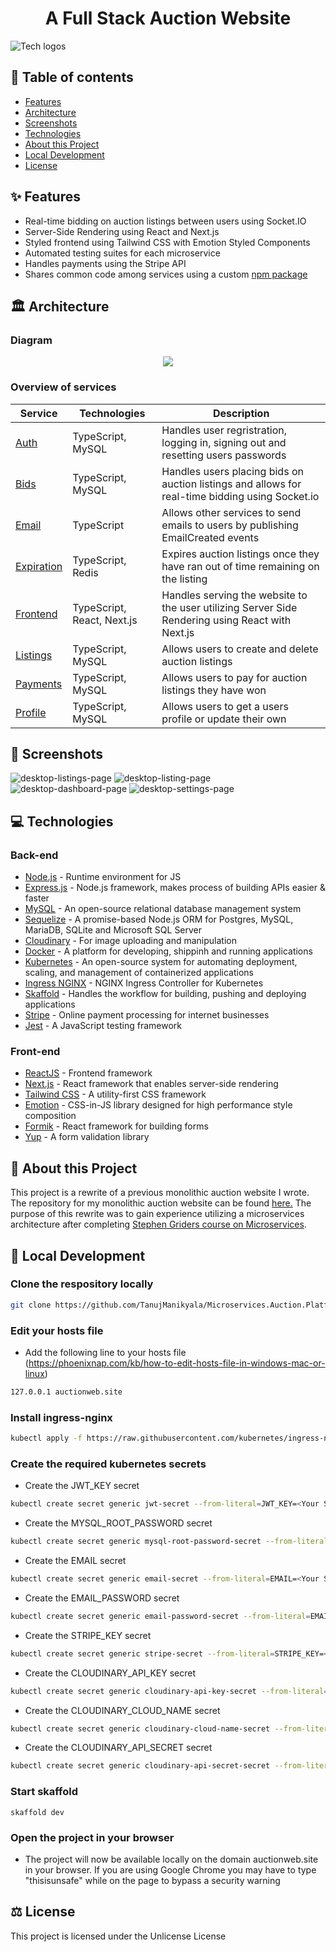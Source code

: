 <h1 align="center">A Full Stack Auction Website</h1>

![Tech logos](https://i.ibb.co/f4Qc3Fj/tech-info-auction-website.png)

## 📝 Table of contents

- [Features](#-features)
- [Architecture](#-architecture)
- [Screenshots](#-screenshots)
- [Technologies](#-technologies)
- [About this Project](#-about-this-project)
- [Local Development](#-local-development)
- [License](#-license)

## ✨ Features

- Real-time bidding on auction listings between users using Socket.IO
- Server-Side Rendering using React and Next.js
- Styled frontend using Tailwind CSS with Emotion Styled Components
- Automated testing suites for each microservice
- Handles payments using the Stripe API
- Shares common code among services using a custom [npm package](./common)


## 🏛️ Architecture 

### Diagram

<p align="center">
  <img src="https://i.ibb.co/X8sbvVt/auction-website-diagram.png" />
</p>

### Overview of services

| Service                             | Technologies               | Description             |
| ----------------------------------- | -------------------------- | ----------------------- |
| [Auth](./services/auth)         | TypeScript, MySQL          | Handles user regristration, logging in, signing out and resetting users passwords  |
| [Bids](./services/bid)          | TypeScript, MySQL          | Handles users placing bids on auction listings and allows for real-time bidding using Socket.io |
| [Email](./services/email)       | TypeScript                 | Allows other services to send emails to users by publishing EmailCreated events |
| [Expiration](./services/bid)    | TypeScript, Redis          | Expires auction listings once they have ran out of time remaining on the listing |
| [Frontend](./services/frontend) | TypeScript, React, Next.js | Handles serving the website to the user utilizing Server Side Rendering using React with Next.js |
| [Listings](./services/listings) | TypeScript, MySQL          | Allows users to create and delete auction listings |
| [Payments](./services/payments) | TypeScript, MySQL          | Allows users to pay for auction listings they have won   |
| [Profile](./services/profile)   | TypeScript, MySQL          | Allows users to get a users profile or update their own |

## 📸 Screenshots
![desktop-listings-page](https://i.ibb.co/CtKKwbt/desktop-listings-page.png)
![desktop-listing-page](https://i.ibb.co/vP7Wy1m/Listing-Screenshot.png)
![desktop-dashboard-page](https://i.ibb.co/m90KLbV/auction-website-dashboard-screenshot.png)
![desktop-settings-page](https://i.ibb.co/rvbxNw9/auction-website-profile-settings-screenshot.png)

## 💻 Technologies

### Back-end
- [Node.js](https://nodejs.org/en/) - Runtime environment for JS
- [Express.js](https://expressjs.com/) - Node.js framework, makes process of building APIs easier & faster
- [MySQL](https://www.mysql.com/) -  An open-source relational database management system
- [Sequelize](https://sequelize.org/) - A promise-based Node.js ORM for Postgres, MySQL, MariaDB, SQLite and Microsoft SQL Server
- [Cloudinary](https://cloudinary.com/) - For image uploading and manipulation
- [Docker](https://www.docker.com/) - A platform for developing, shippinh and running applications
- [Kubernetes](https://kubernetes.io/) -  An open-source system for automating deployment, scaling, and management of containerized applications
- [Ingress NGINX](https://kubernetes.github.io/ingress-nginx/) - NGINX Ingress Controller for Kubernetes
- [Skaffold](https://skaffold.dev/) - Handles the workflow for building, pushing and deploying applications
- [Stripe](https://stripe.com/) - Online payment processing for internet businesses
- [Jest](https://jestjs.io/) - A JavaScript testing framework

### Front-end
- [ReactJS](https://reactjs.org/) - Frontend framework
- [Next.js](https://nextjs.org/) - React framework that enables server-side rendering
- [Tailwind CSS](https://tailwindcss.com/) - A utility-first CSS framework
- [Emotion](https://emotion.sh/) - CSS-in-JS library designed for high performance style composition
- [Formik](https://formik.org/) - React framework for building forms
- [Yup](https://github.com/jquense/yup) - A form validation library

## 📙 About this Project

This project is a rewrite of a previous monolithic auction website I wrote. The repository for my monolithic auction website can be found [here.](https://github.com/TanujManikyala/Microservices.Auction.Platform-monolith) The purpose of this rewrite was to gain experience utilizing a microservices architecture after completing [Stephen Griders course on Microservices](https://www.udemy.com/course/microservices-with-node-js-and-react/).

## 🚀 Local Development


### Clone the respository locally

```bash
git clone https://github.com/TanujManikyala/Microservices.Auction.Platform.git
```

### Edit your hosts file
- Add the following line to your hosts file (https://phoenixnap.com/kb/how-to-edit-hosts-file-in-windows-mac-or-linux)
```bash
127.0.0.1 auctionweb.site
```

### Install ingress-nginx

```bash
kubectl apply -f https://raw.githubusercontent.com/kubernetes/ingress-nginx/controller-v0.44.0/deploy/static/provider/cloud/deploy.yaml
```

### Create the required kubernetes secrets

- Create the JWT_KEY secret

```bash
kubectl create secret generic jwt-secret --from-literal=JWT_KEY=<Your Secret Here>
```

- Create the MYSQL_ROOT_PASSWORD secret

```bash
kubectl create secret generic mysql-root-password-secret --from-literal=MYSQL_ROOT_PASSWORD=<Your Secret Here>
```

- Create the EMAIL secret

```bash
kubectl create secret generic email-secret --from-literal=EMAIL=<Your Secret Here>
```

- Create the EMAIL_PASSWORD secret

```bash
kubectl create secret generic email-password-secret --from-literal=EMAIL_PASSWORD=<Your Secret Here>
```

- Create the STRIPE_KEY secret

```bash
kubectl create secret generic stripe-secret --from-literal=STRIPE_KEY=<Your Secret Here>
```

- Create the CLOUDINARY_API_KEY secret

```bash
kubectl create secret generic cloudinary-api-key-secret --from-literal=CLOUDINARY_API_KEY=<Your Secret Here>
```

- Create the CLOUDINARY_CLOUD_NAME secret

```bash
kubectl create secret generic cloudinary-cloud-name-secret --from-literal=CLOUDINARY_CLOUD_NAME=<Your Secret Here>
```

- Create the CLOUDINARY_API_SECRET secret

```bash
kubectl create secret generic cloudinary-api-secret-secret --from-literal=CLOUDINARY_API_SECRET=<Your Secret Here>
```

### Start skaffold

```basb
skaffold dev
```

### Open the project in your browser
- The project will now be available locally on the domain auctionweb.site in your browser. If you are using Google Chrome you may have to type "thisisunsafe" while on the page to bypass a security warning

## ⚖️ License

This project is licensed under the Unlicense License

